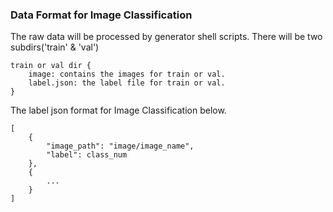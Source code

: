 ### Data Format for Image Classification

The raw data will be processed by generator shell scripts. There will be two subdirs('train' & 'val')

```
train or val dir {
    image: contains the images for train or val.
    label.json: the label file for train or val.
}
```

The label json format for Image Classification below.

```
[
    {
        "image_path": "image/image_name",
        "label": class_num
    },
    {
        ...
    }
]
```
